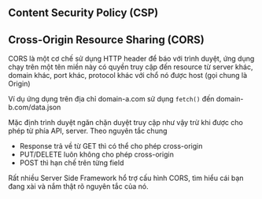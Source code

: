
## Content Security Policy (CSP)


## Cross-Origin Resource Sharing (CORS)

CORS là một cơ chế sử dụng HTTP header để báo với trình duyệt, ứng dụng chạy trên một tên miền này có quyền truy cập đến resource từ server khác, domain khác, port khác, protocol khác với chổ nó được host (gọi chung là Origin)

Ví dụ ứng dụng trên địa chỉ domain-a.com sử dụng `fetch()` đến domain-b.com/data.json

Mặc định trình duyệt ngăn chặn duyệt truy cập như vậy trừ khi được cho phép từ phía API, server. Theo nguyên tắc chung

- Response trả về từ GET thì có thể cho phép cross-origin
- PUT/DELETE luôn không cho phép cross-origin
- POST thì hạn chế trên từng field

Rất nhiều Server Side Framework hổ trợ cấu hình CORS, tìm hiểu cái bạn đang xài và nắm thật rõ nguyên tắc của nó.